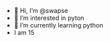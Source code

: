 - 👋 Hi, I’m @swapse
- 👀 I’m interested in pyton
- 🌱 I’m currently learning python
- I am 15
<!---
swapse/swapse is a ✨ special ✨ repository because its `README.md` (this file) appears on your GitHub profile.
You can click the Preview link to take a look at your changes.
--->

